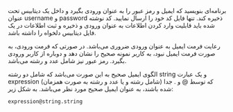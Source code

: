 برنامه‌ای بنویسید که ایمیل و رمز عبور را به عنوان ورودی بگیرد و داخل یک دیتابیس تحت عنوان username و password ذخیره کند. تنها فایل کد خود را ارسال نمایید. کد نوشته شده باید قابلیت وارد کردن اطلاعات به عنوان ورودی و ذخیره و ثبت اطلاعات در یک فایل دیتابیس دلخواه را داشته باشد.

رعایت فرمت ایمیل به عنوان ورودی ضروری می‌باشد. در صورتی که فرمت ورودی، به صورت فرمت ایمیل نبود، به کاربر نمونه صحیح را نشان دهد و دوباره از کاربر ورودی بگیرد. رمز عبور نیز شامل عدد و رشته می‌باشد.

الگوی ایمیل صحیح به این صورت می‌باشد که شامل دو رشته string و یک عبارت expression (شامل رشته و یا عدد و رشته به صورت همزمان) که توسط @ و . جدا شده باشند، به عنوان ایمیل صحیح مورد نظر می‌باشد. به شکل زیر:
```
expression@string.string
```